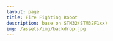 ```yaml
---
layout: page
title: Fire Fighting Robot
description: base on STM32(STM32F1xx)
img: /assets/img/backdrop.jpg
---
```


<!-- 在_sass/_projects.scss/.project/.thumbnail/a/span中使字符常显 -->